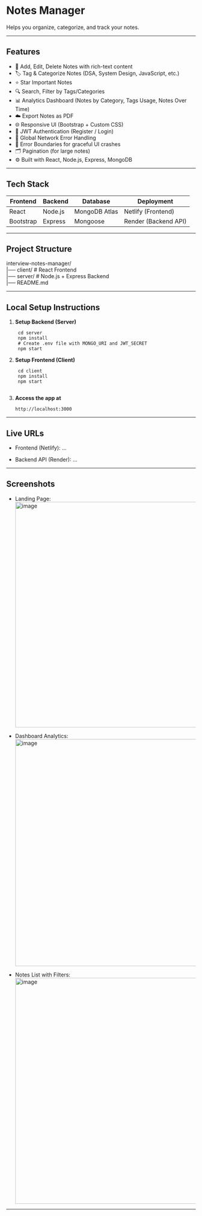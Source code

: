 # Notes Manager 

Helps you organize, categorize, and track your notes. 

---

## Features

- 📝 Add, Edit, Delete Notes with rich-text content
- 🏷️ Tag & Categorize Notes (DSA, System Design, JavaScript, etc.)
- ⭐ Star Important Notes
- 🔍 Search, Filter by Tags/Categories
- 📊 Analytics Dashboard (Notes by Category, Tags Usage, Notes Over Time)
- ☁️ Export Notes as PDF
- 🌐 Responsive UI (Bootstrap + Custom CSS)
- 🔐 JWT Authentication (Register / Login)
- 📡 Global Network Error Handling
- 🛑 Error Boundaries for graceful UI crashes
- 🗂 Pagination (for large notes)
- ⚙️ Built with React, Node.js, Express, MongoDB

---

## Tech Stack

| Frontend  | Backend | Database | Deployment |
|-----------|---------|----------|------------|
| React     | Node.js | MongoDB Atlas | Netlify (Frontend) |
| Bootstrap | Express | Mongoose | Render (Backend API) |

---

## Project Structure

interview-notes-manager/  
|── client/ # React Frontend  
|── server/ # Node.js + Express Backend  
|── README.md

---

## Local Setup Instructions

1. **Setup Backend (Server)**
   ```
    cd server
    npm install
    # Create .env file with MONGO_URI and JWT_SECRET
    npm start

2. **Setup Frontend (Client)**
   ```
    cd client
    npm install
    npm start
  
3. **Access the app at**
   ```
   http://localhost:3000

---
   

## Live URLs

- Frontend (Netlify): ...

- Backend API (Render): ...

---


## Screenshots
- Landing Page:
  <img width="1365" height="598" alt="image" src="https://github.com/user-attachments/assets/e90ab463-c4be-4b98-bb4d-4e060c17b812" />

- Dashboard Analytics:
  <img width="1365" height="602" alt="image" src="https://github.com/user-attachments/assets/4beb3312-00e3-40a4-9b20-c0a5732cfa86" />

- Notes List with Filters:
  <img width="1362" height="599" alt="image" src="https://github.com/user-attachments/assets/7ba2890f-751e-4db3-a5ef-8bc8db9b7141" />

---






